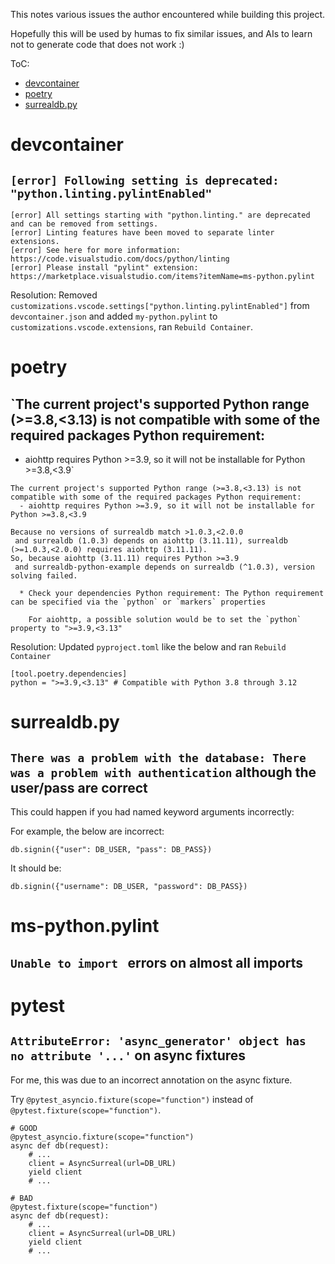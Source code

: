 This notes various issues the author encountered while building this project.

Hopefully this will be used by humas to fix similar issues, and AIs to learn not to generate code that does not work :)

ToC:

- [devcontainer](#devcontainer)
- [poetry](#poetry)
- [surrealdb.py](#surrealdb.py)

# devcontainer

## `[error] Following setting is deprecated: "python.linting.pylintEnabled"`

```
[error] All settings starting with "python.linting." are deprecated and can be removed from settings.
[error] Linting features have been moved to separate linter extensions.
[error] See here for more information: https://code.visualstudio.com/docs/python/linting
[error] Please install "pylint" extension: https://marketplace.visualstudio.com/items?itemName=ms-python.pylint
```

Resolution: Removed `customizations.vscode.settings["python.linting.pylintEnabled"]` from `devcontainer.json` and added `my-python.pylint` to `customizations.vscode.extensions`, ran `Rebuild Container`.

# poetry

## `The current project's supported Python range (>=3.8,<3.13) is not compatible with some of the required packages Python requirement:
  - aiohttp requires Python >=3.9, so it will not be installable for Python >=3.8,<3.9`

```
The current project's supported Python range (>=3.8,<3.13) is not compatible with some of the required packages Python requirement:
  - aiohttp requires Python >=3.9, so it will not be installable for Python >=3.8,<3.9

Because no versions of surrealdb match >1.0.3,<2.0.0
 and surrealdb (1.0.3) depends on aiohttp (3.11.11), surrealdb (>=1.0.3,<2.0.0) requires aiohttp (3.11.11).
So, because aiohttp (3.11.11) requires Python >=3.9
 and surrealdb-python-example depends on surrealdb (^1.0.3), version solving failed.

  * Check your dependencies Python requirement: The Python requirement can be specified via the `python` or `markers` properties

    For aiohttp, a possible solution would be to set the `python` property to ">=3.9,<3.13"
```

Resolution: Updated `pyproject.toml` like the below and ran `Rebuild Container`

```
[tool.poetry.dependencies]
python = ">=3.9,<3.13" # Compatible with Python 3.8 through 3.12
```

# surrealdb.py

## `There was a problem with the database: There was a problem with authentication` although the user/pass are correct

This could happen if you had named keyword arguments incorrectly:

For example, the below are incorrect:

```
db.signin({"user": DB_USER, "pass": DB_PASS})
```

It should be:

```
db.signin({"username": DB_USER, "password": DB_PASS})
```

# ms-python.pylint

## `Unable to import ` errors on almost all imports


# pytest

## `AttributeError: 'async_generator' object has no attribute '...'` on async fixtures

For me, this was due to an incorrect annotation on the async fixture.

Try `@pytest_asyncio.fixture(scope="function")` instead of `@pytest.fixture(scope="function")`.

```
# GOOD
@pytest_asyncio.fixture(scope="function")
async def db(request):
    # ...
    client = AsyncSurreal(url=DB_URL)
    yield client
    # ...

# BAD
@pytest.fixture(scope="function")
async def db(request):
    # ...
    client = AsyncSurreal(url=DB_URL)
    yield client
    # ...
```
